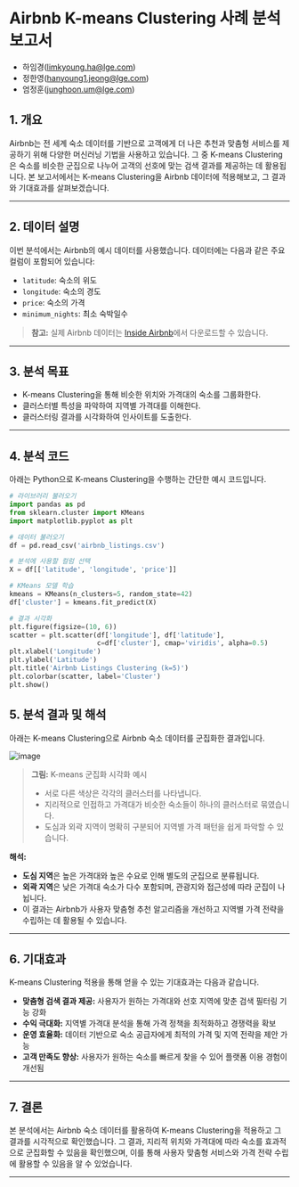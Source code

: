 # Airbnb K-means Clustering 사례 분석 보고서

- 하임경(limkyoung.ha@lge.com)
- 정한영(hanyoung1.jeong@lge.com)
- 엄정훈(junghoon.um@lge.com)

## 1. 개요

Airbnb는 전 세계 숙소 데이터를 기반으로 고객에게 더 나은 추천과 맞춤형 서비스를 제공하기 위해 다양한 머신러닝 기법을 사용하고 있습니다. 그 중 K-means Clustering은 숙소를 비슷한 군집으로 나누어 고객의 선호에 맞는 검색 결과를 제공하는 데 활용됩니다. 본 보고서에서는 K-means Clustering을 Airbnb 데이터에 적용해보고, 그 결과와 기대효과를 살펴보겠습니다.

---

## 2. 데이터 설명

이번 분석에서는 Airbnb의 예시 데이터를 사용했습니다. 데이터에는 다음과 같은 주요 컬럼이 포함되어 있습니다:

- `latitude`: 숙소의 위도  
- `longitude`: 숙소의 경도  
- `price`: 숙소의 가격  
- `minimum_nights`: 최소 숙박일수

> **참고:** 실제 Airbnb 데이터는 [Inside Airbnb](http://insideairbnb.com/get-the-data.html)에서 다운로드할 수 있습니다.

---

## 3. 분석 목표

- K-means Clustering을 통해 비슷한 위치와 가격대의 숙소를 그룹화한다.
- 클러스터별 특성을 파악하여 지역별 가격대를 이해한다.
- 클러스터링 결과를 시각화하여 인사이트를 도출한다.

---

## 4. 분석 코드

아래는 Python으로 K-means Clustering을 수행하는 간단한 예시 코드입니다.

```python
# 라이브러리 불러오기
import pandas as pd
from sklearn.cluster import KMeans
import matplotlib.pyplot as plt

# 데이터 불러오기
df = pd.read_csv('airbnb_listings.csv')

# 분석에 사용할 컬럼 선택
X = df[['latitude', 'longitude', 'price']]

# KMeans 모델 학습
kmeans = KMeans(n_clusters=5, random_state=42)
df['cluster'] = kmeans.fit_predict(X)

# 결과 시각화
plt.figure(figsize=(10, 6))
scatter = plt.scatter(df['longitude'], df['latitude'],
                      c=df['cluster'], cmap='viridis', alpha=0.5)
plt.xlabel('Longitude')
plt.ylabel('Latitude')
plt.title('Airbnb Listings Clustering (k=5)')
plt.colorbar(scatter, label='Cluster')
plt.show()
```

## 5. 분석 결과 및 해석

아래는 K-means Clustering으로 Airbnb 숙소 데이터를 군집화한 결과입니다.

![image](https://github.com/user-attachments/assets/37b09696-986d-4033-9570-462b6b1550d9)


> **그림:** K-means 군집화 시각화 예시  
> - 서로 다른 색상은 각각의 클러스터를 나타냅니다.  
> - 지리적으로 인접하고 가격대가 비슷한 숙소들이 하나의 클러스터로 묶였습니다.  
> - 도심과 외곽 지역이 명확히 구분되어 지역별 가격 패턴을 쉽게 파악할 수 있습니다.

**해석:**  
- **도심 지역**은 높은 가격대와 높은 수요로 인해 별도의 군집으로 분류됩니다.  
- **외곽 지역**은 낮은 가격대 숙소가 다수 포함되며, 관광지와 접근성에 따라 군집이 나뉩니다.  
- 이 결과는 Airbnb가 사용자 맞춤형 추천 알고리즘을 개선하고 지역별 가격 전략을 수립하는 데 활용될 수 있습니다.

---

## 6. 기대효과

K-means Clustering 적용을 통해 얻을 수 있는 기대효과는 다음과 같습니다.

- **맞춤형 검색 결과 제공:** 사용자가 원하는 가격대와 선호 지역에 맞춘 검색 필터링 기능 강화
- **수익 극대화:** 지역별 가격대 분석을 통해 가격 정책을 최적화하고 경쟁력을 확보
- **운영 효율화:** 데이터 기반으로 숙소 공급자에게 최적의 가격 및 지역 전략을 제안 가능
- **고객 만족도 향상:** 사용자가 원하는 숙소를 빠르게 찾을 수 있어 플랫폼 이용 경험이 개선됨

---

## 7. 결론

본 분석에서는 Airbnb 숙소 데이터를 활용하여 K-means Clustering을 적용하고 그 결과를 시각적으로 확인했습니다. 그 결과, 지리적 위치와 가격대에 따라 숙소를 효과적으로 군집화할 수 있음을 확인했으며, 이를 통해 사용자 맞춤형 서비스와 가격 전략 수립에 활용할 수 있음을 알 수 있었습니다.

---

